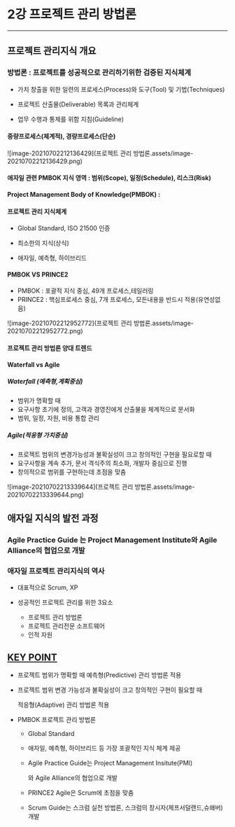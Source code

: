 # 2강 프로젝트 관리 방법론

---



## 프로젝트 관리지식 개요



### 방법론 : 프로젝트를 성공적으로 관리하기위한 검증된 지식체계

- 가치 창출을 위한 일련의 프로세스(Process)와 도구(Tool) 및 기법(Techniques)
- 프로젝트 산출물(Deliverable) 목록과 관리체계

- 업무 수행과 통제를 위함 지침(Guideline)



#### 중량프로세스(체계적), 경량프로세스(단순)

![image-20210702212136429](프로젝트 관리 방법론.assets/image-20210702212136429.png)

#### 애자일 관련 PMBOK 지식 영역 : 범위(Scope), 일정(Schedule), 리스크(Risk)



#### Project Management Body of Knowledge(PMBOK) : 

#### 프로젝트 관리 지식체계

- Global Standard, ISO 21500 인증

- 최소한의 지식(상식)

- 애자일, 예측형, 하이브리드



#### PMBOK VS PRINCE2

- PMBOK : 포괄적 지식 중심, 49개 프로세스,테일러링
- PRINCE2 : 핵심프로세스 중심, 7개 프로세스, 모든내용을 반드시 적용(유연성없음)

![image-20210702212952772](프로젝트 관리 방법론.assets/image-20210702212952772.png)



#### 프로젝트 관리 방법론 양대 트렌드

#### Waterfall vs Agile

##### Waterfall (예측형,계획중심)

- 범위가 명확할 때
- 요구사항 초기에 정의, 고객과 경영진에게 산출물을 체계적으로 문서화
- 범위, 일정, 자원, 비용 통합 관리

##### Agile(적응형 가치중심)

- 프로젝트 범위의 변경가능성과 불확실성이 크고 창의적인 구현을 필요로할 때
- 요구사항을 계속 추가, 문서 격식주의 최소화, 개발자 중심으로 진행
- 창의적으로 범위를 구현하는데 초점을 맞춤

![image-20210702213339644](프로젝트 관리 방법론.assets/image-20210702213339644.png)



## 애자일 지식의 발전 과정

### Agile Practice Guide 는 Project Management Institute와 Agile Alliance의 협업으로 개발



### 애자일 프로젝트 관리지식의 역사 

- 대표적으로 Scrum, XP

- 성공적인 프로젝트 관리를 위한 3요소
  - 프로젝트 관리 방법론
  - 프로젝트 관리전문 소프트웨어
  - 인적 자원



## <u>KEY POINT</u>

- 프로젝트 범위가 명확할 때 예측형(Predictive)  관리 방법론 적용

- 프로젝트 범위 변경 가능성과 불확실성이 크고 창의적인 구현이 필요할 때

  적응형(Adaptive) 관리 방법론 적용

- PMBOK 프로젝트 관리 방법론

  -  Global Standard

  - 애자일, 예측형, 하이브리드 등 가장 포괄적인 지식 체계 제공

  - Agile Practice Guide는 Project Management Insitute(PMI)

    와 Agile Alliance의 협업으로 개발

  - PRINCE2 Agile은 Scrum에 초점을 맞춤

  - Scrum Guide는 스크럼 실천 방법론, 스크럼의 창시자(제프서덜랜드,슈왜버) 개발